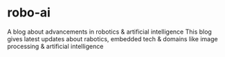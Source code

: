 # robo-ai
A blog about advancements in robotics & artificial intelligence
This blog gives latest updates about rabotics, embedded tech & domains like image processing & artificial intelligence 
